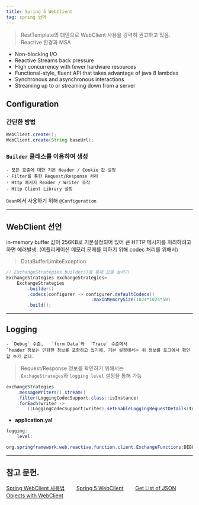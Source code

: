 ```yaml
---
title: Spring 5 WebClient
tag: spring 번역
---
```


> RestTemplate의 대안으로 WebClient 사용을 강력히 권고하고 있음.
> Reactive 환경과 MSA

- Non-blocking I/O
- Reactive Streams back pressure
- High concurrency with fewer hardware resources
- Functional-style, fluent API that takes advantage of java 8 lambdas
- Synchronous and asynchronous interactions
- Streaming up to or streaming down from a server

## Configuration
### 간단한 방법
```java
WebClient.create();
WebClient.create(String baseUrl);
```

### `Builder` 클래스를 이용하여 생성
	- 모든 호출에 대한 기본 Header / Cookie 값 설정
	- Filter를 통한 Request/Response 처리
	- Http 메시지 Reader / Writer 조작
	- Http Client Library 설정

`Bean`에서 사용하기 위해 `@Configuration`

---
## WebClient 선언
in-memory buffer 값이 256KB로 기본설정되어 있어 큰 HTTP 메시지를 처리하려고 하면 에러발생. 
(어플리케이션 메모리 문제를 피하기 위해 codec 처리를 위해서)

> DataBufferLimiteException

```java
// ExchangeStrategies.builder()를 통해 값을 늘리기
ExchangeStrategies exchangeStrategies= 
	ExchangeStrategies
		.builder()
		.codecs(configurer -> configurer.defaultCodecs()
								.maxInMemorySize(1024*1024*50)
		.build();
```


---
## Logging
	- `Debug` 수준,   `form Data`와  `Trace` 수준에서 
	`header`정보는 민감한 정보를 포함하고 있기에, 기본 설정에서는 위 정보를 로그에서 확인할 수가 없다.

> Request/Response 정보를 확인하기 위해서는  
> `ExchageStrateges`와 `logging level` 설정을 통해 가능

```java
exchangeStrategies
	.messageWriters().stream()
	.filter(LoggingCodecSupport.class::isInstance)
	.forEach(writer -> 
		((LoggingCodecSupport)writer).setEnableLoggingRequestDetails(true));
```

- **application.yal**
```java
logging:
	level:

org.springframework.web.reactive.function.client.ExchangeFunctions:DEBUG
```


---
## 참고 문헌. 
[Spring WebClient 사용법](https://medium.com/@odysseymoon/spring-webclient-%EC%82%AC%EC%9A%A9%EB%B2%95-5f92d295edc0)　　
[Spring 5 WebClient](https://www.baeldung.com/spring-5-webclient)　　
[Get List of JSON Objects with WebClient](https://www.baeldung.com/spring-webclient-json-list)　　